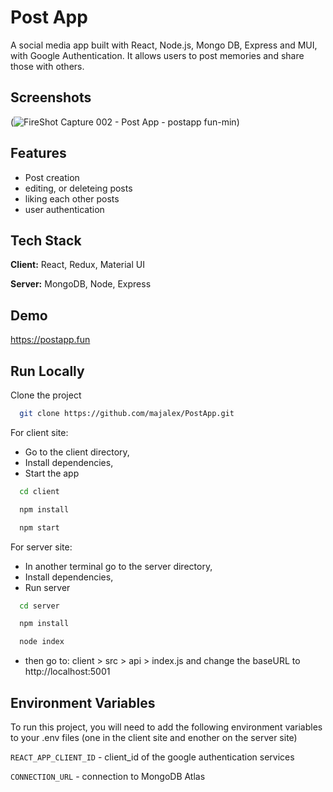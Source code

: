 
# Post App 

A social media app built with React, Node.js, Mongo DB, Express and MUI, with Google Authentication. It allows users to post memories and share those with others.


## Screenshots
(![FireShot Capture 002 - Post App - postapp fun-min](https://user-images.githubusercontent.com/105987428/210068281-cbb5bffb-60dd-4436-bb72-6247d0467582.png))



## Features

- Post creation
- editing, or deleteing posts
- liking each other posts
- user authentication


## Tech Stack

**Client:** React, Redux, Material UI

**Server:** MongoDB, Node, Express

## Demo

https://postapp.fun


## Run Locally

Clone the project

```bash
  git clone https://github.com/majalex/PostApp.git
```
For client site: 
- Go to the client directory,
- Install dependencies,
- Start the app 

```bash
  cd client

  npm install

  npm start
```
For server site:
- In another terminal go to the server directory,
- Install dependencies,
- Run server


```bash
  cd server

  npm install

  node index
```
- then go to: client > src > api > index.js and change the baseURL to http://localhost:5001
## Environment Variables

To run this project, you will need to add the following environment variables to your .env files
(one in the client site and enother on the server site)

`REACT_APP_CLIENT_ID` - client_id of the google authentication services

`CONNECTION_URL` - connection to MongoDB Atlas


